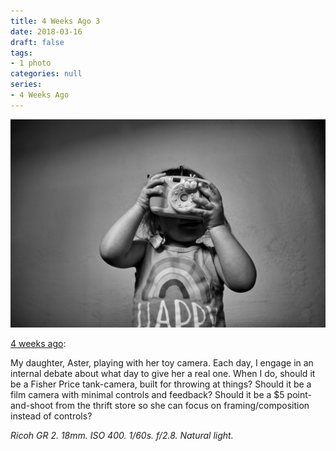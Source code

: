 ```yaml
---
title: 4 Weeks Ago 3
date: 2018-03-16
draft: false
tags:
- 1 photo
categories: null
series: 
- 4 Weeks Ago
---
```

![4 Weeks 3](4weeks3.jpg)

[4 weeks ago](https://light-transmuter.netlify.com/posts/4weeks/):

My daughter, Aster, playing with her toy camera. Each day, I engage in an internal debate about what day to give her a real one. When I do, should it be a Fisher Price tank-camera, built for throwing at things? Should it be a film camera with minimal controls and feedback? Should it be a $5 point-and-shoot from the thrift store so she can focus on framing/composition instead of controls?

*Ricoh GR 2. 18mm. ISO 400. 1/60s. f/2.8. Natural light.*

